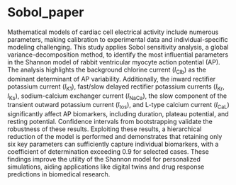 # Sobol_paper
  Mathematical models of cardiac cell electrical activity include
  numerous parameters, making calibration to experimental data and
  individual-specific modeling challenging. This study applies Sobol
  sensitivity analysis, a global variance-decomposition method, to identify
  the most influential parameters in the Shannon model of rabbit
  ventricular myocyte action potential (AP). The analysis highlights
  the background chlorine current ($I_\text{Clb}$) as the dominant determinant
  of AP variability. Additionally, the inward rectifier potassium
  current ($I_\text{K1}$), fast/slow delayed rectifier potassium
  currents ($I_\text{Kr}$, $I_\text{Ks}$), sodium-calcium exchanger
  current ($I_\text{NaCa}$), the slow component of the transient
  outward potassium current ($I_\text{tos}$), and L-type calcium
  current ($I_\text{CaL}$) significantly affect AP biomarkers, including
  duration, plateau potential, and resting potential. Confidence
  intervals from bootstrapping validate the robustness of these
  results. Exploiting these results, a hierarchical reduction of the
  model is performed and  demonstrates that retaining only six key
  parameters can sufficiently   capture individual biomarkers, with a
  coefficient of determination   exceeding 0.9 for selected
  cases. These findings improve the   utility of the   Shannon model
  for personalized simulations, aiding   applications like   digital
  twins and drug response predictions in   biomedical research. 

